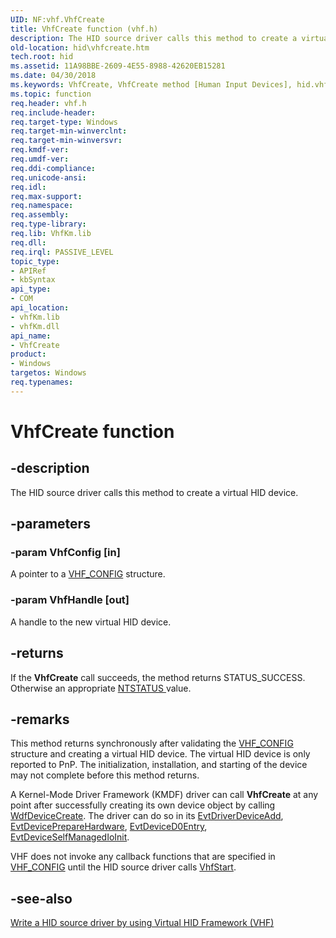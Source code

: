 ```yaml
---
UID: NF:vhf.VhfCreate
title: VhfCreate function (vhf.h)
description: The HID source driver calls this method to create a virtual HID device.
old-location: hid\vhfcreate.htm
tech.root: hid
ms.assetid: 11A98BBE-2609-4E55-8988-42620EB15281
ms.date: 04/30/2018
ms.keywords: VhfCreate, VhfCreate method [Human Input Devices], hid.vhfcreate, vhf/VhfCreate
ms.topic: function
req.header: vhf.h
req.include-header: 
req.target-type: Windows
req.target-min-winverclnt: 
req.target-min-winversvr: 
req.kmdf-ver: 
req.umdf-ver: 
req.ddi-compliance: 
req.unicode-ansi: 
req.idl: 
req.max-support: 
req.namespace: 
req.assembly: 
req.type-library: 
req.lib: VhfKm.lib
req.dll: 
req.irql: PASSIVE_LEVEL
topic_type:
- APIRef
- kbSyntax
api_type:
- COM
api_location:
- vhfKm.lib
- vhfKm.dll
api_name:
- VhfCreate
product:
- Windows
targetos: Windows
req.typenames: 
---
```


# VhfCreate function


## -description


The HID source driver calls this method to create a virtual HID device.


## -parameters




### -param VhfConfig [in]

A pointer to a <a href="https://msdn.microsoft.com/library/windows/hardware/dn925044">VHF_CONFIG</a> structure.


### -param VhfHandle [out]

A handle to the new virtual HID device.


## -returns



If the <b>VhfCreate</b> call succeeds, the method returns STATUS_SUCCESS. Otherwise an appropriate <a href="https://msdn.microsoft.com/7792201b-63bb-4db5-803d-2af02893d505">NTSTATUS </a> value.




## -remarks



 This method returns synchronously after validating the <a href="https://msdn.microsoft.com/library/windows/hardware/dn925044">VHF_CONFIG</a> structure and creating a virtual HID device. The virtual HID device is only reported to PnP. The initialization, installation, and starting of the device may not complete before this method returns.

A Kernel-Mode Driver Framework (KMDF) driver can call <b>VhfCreate</b> at any point after successfully creating its own device object by calling <a href="https://msdn.microsoft.com/library/windows/hardware/ff545926">WdfDeviceCreate</a>. The driver can do so in its <a href="https://msdn.microsoft.com/b20db029-ee2c-4fb1-bd69-ccd2e37fdc9a">EvtDriverDeviceAdd</a>, <a href="https://msdn.microsoft.com/a3d4a983-8a75-44be-bd72-8673d89f9f87">EvtDevicePrepareHardware</a>, <a href="https://msdn.microsoft.com/0cfabb0f-2d5e-4445-8683-d2916de5b549">EvtDeviceD0Entry</a>, <a href="https://msdn.microsoft.com/9dbc66db-ea94-4e6a-9618-00999a9dd641">EvtDeviceSelfManagedIoInit</a>.

VHF does not invoke any callback functions that are specified in <a href="https://msdn.microsoft.com/library/windows/hardware/dn925044">VHF_CONFIG</a> until the HID source driver calls <a href="https://msdn.microsoft.com/library/windows/hardware/dn925042">VhfStart</a>.




## -see-also




<a href="https://msdn.microsoft.com/26964963-792F-4529-B4FC-110BF5C65B35">Write a HID source driver by using Virtual HID Framework (VHF)</a>
 

 

